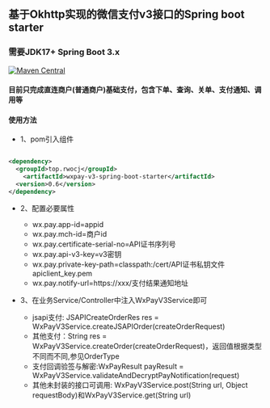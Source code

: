 ## 基于Okhttp实现的微信支付v3接口的Spring boot starter

### 需要JDK17+ Spring Boot 3.x

[![Maven Central](https://maven-badges.herokuapp.com/maven-central/top.rwocj/wxpay-v3-spring-boot-starter/badge.svg)](https://maven-badges.herokuapp.com/maven-central/top.rwocj/wxpay-v3-spring-boot-starter)

#### 目前只完成直连商户(普通商户)基础支付，包含下单、查询、关单、支付通知、调用等

#### 使用方法

* 1、pom引入组件

```xml

<dependency>
  <groupId>top.rwocj</groupId>
    <artifactId>wxpay-v3-spring-boot-starter</artifactId>
  <version>0.6</version>
</dependency>
```

* 2、配置必要属性
  * wx.pay.app-id=appid
  * wx.pay.mch-id=商户id
  * wx.pay.certificate-serial-no=API证书序列号
  * wx.pay.api-v3-key=v3密钥
  * wx.pay.private-key-path=classpath:/cert/API证书私钥文件apiclient_key.pem
  * wx.pay.notify-url=https://xxx/支付结果通知地址

* 3、在业务Service/Controller中注入WxPayV3Service即可
  * jsapi支付: JSAPICreateOrderRes res = WxPayV3Service.createJSAPIOrder(createOrderRequest)
  * 其他支付：String res = WxPayV3Service.createOrder(createOrderRequest)，返回值根据类型不同而不同,参见OrderType
  * 支付回调验签与解密:WxPayResult payResult = WxPayV3Service.validateAndDecryptPayNotification(request)
  * 其他未封装的接口可调用: WxPayV3Service.post(String url, Object requestBody)和WxPayV3Service.get(String url)
